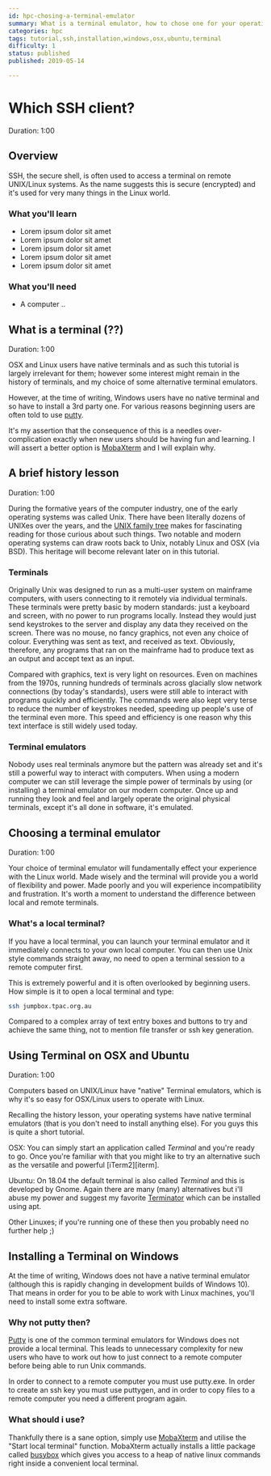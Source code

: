 ```yaml
---
id: hpc-chosing-a-terminal-emulator
summary: What is a terminal emulator, how to chose one for your operating system.  Why putty is a poor choice for a beginning Linux user.
categories: hpc
tags: tutorial,ssh,installation,windows,osx,ubuntu,terminal
difficulty: 1
status: published
published: 2019-05-14

---
```


# Which SSH client?
Duration: 1:00

## Overview

SSH, the secure shell, is often used to access a terminal on remote UNIX/Linux systems.  As the name suggests this is secure (encrypted) and it's used for very many things in the Linux world.

### What you'll learn
* Lorem ipsum dolor sit amet
* Lorem ipsum dolor sit amet
* Lorem ipsum dolor sit amet
* Lorem ipsum dolor sit amet
* Lorem ipsum dolor sit amet

### What you'll need

* A computer ..

## What is a terminal (??)
Duration: 1:00

OSX and Linux users have native terminals and as such this tutorial is largely irrelevant for them; however some interest might remain in the history of terminals, and my choice of some alternative terminal emulators.

However, at the time of writing, Windows users have no native terminal and so have to install a 3rd party one.  For various reasons beginning users are often told to use [putty][putty].

It's my assertion that the consequence of this is a needles over-complication exactly when new users should be having fun and learning.  I will assert a better option is [MobaXterm][mobaxterm] and I will explain why.

## A brief history lesson
Duration: 1:00

During the formative years of the computer industry, one of the early operating systems was called Unix. There have been literally dozens of UNIXes over the years, and the [UNIX family tree][unix-tree] makes for fascinating reading for those curious about such things.  Two notable and modern operating systems can draw roots back to Unix, notably Linux and OSX (via BSD).  This heritage will become relevant later on in this tutorial.

### Terminals

Originally Unix was designed to run as a multi-user system on mainframe computers, with users connecting to it remotely via individual terminals. These terminals were pretty basic by modern standards: just a keyboard and screen, with no power to run programs locally. Instead they would just send keystrokes to the server and display any data they received on the screen. There was no mouse, no fancy graphics, not even any choice of colour. Everything was sent as text, and received as text. Obviously, therefore, any programs that ran on the mainframe had to produce text as an output and accept text as an input.

Compared with graphics, text is very light on resources. Even on machines from the 1970s, running hundreds of terminals across glacially slow network connections (by today's standards), users were still able to interact with programs quickly and efficiently. The commands were also kept very terse to reduce the number of keystrokes needed, speeding up people's use of the terminal even more. This speed and efficiency is one reason why this text interface is still widely used today.

### Terminal emulators

Nobody uses real terminals anymore but the pattern was already set and it's still a powerful way to interact with computers.  When using a modern computer we can still leverage the simple power of terminals by using (or installing) a terminal emulator on our modern computer.  Once up and running they look and feel and largely operate the original physical terminals, except it's all done in software, it's emulated.

## Choosing a terminal emulator
Duration: 1:00

Your choice of terminal emulator will fundamentally effect your experience with the Linux world.  Made wisely and the terminal will provide you a world of flexibility and power.  Made poorly and you will experience incompatibility and frustration.  It's worth a moment to understand the difference between local and remote terminals.

### What's a local terminal?
If you have a local terminal, you can launch your terminal emulator and it immediately connects to your own local computer. You can then use Unix style commands straight away, no need to open a terminal session to a remote computer first.

This is extremely powerful and it is often overlooked by beginning users.  How simple is it to open a local terminal and type:

```bash
ssh jumpbox.tpac.org.au
```
Compared to a complex array of text entry boxes and buttons to try and achieve the same thing, not to mention file transfer or ssh key generation.

## Using Terminal on OSX and Ubuntu
Duration: 1:00

Computers based on UNIX/Linux have "native" Terminal emulators, which is why it's so easy for OSX/Linux users to operate with Linux.  

Recalling the history lesson, your operating systems have native terminal emulators (that is you don't need to install anything else).  For you guys this is quite a short tutorial.

OSX: You can simply start an application called *Terminal* and you're ready to go.  Once you're familiar with that you might like to try an alternative such as the versatile and powerful [iTerm2][iterm].

Ubuntu:  On 18.04 the default terminal is also called *Terminal* and this is developed by Gnome.  Again there are many (many) alternatives but i'll abuse my power and suggest my favorite [Terminator][terminator] which can be installed using apt.

Other Linuxes; if you're running one of these then you probably need no further help ;)

## Installing a Terminal on Windows

At the time of writing, Windows does not have a native terminal emulator (although this is rapidly changing in development builds of Windows 10).  That means in order for you to be able to work with Linux machines, you'll need to install some extra software.

### Why not putty then?

[Putty][putty] is one of the common terminal emulators for Windows does not provide a local terminal.  This leads to unnecessary complexity for new users who have to work out how to just connect to a remote computer before being able to run Unix commands.

In order to connect to a remote computer you must use putty.exe.  In order to create an ssh key you must use puttygen, and in order to copy files to a remote computer you need a different program again.

### What should i use?
Thankfully there is a sane option, simply use [MobaXterm][mobaxterm] and utilise the "Start local terminal" function.  MobaXterm actually installs a little package called [busybox][busybox] which gives you access to a heap of native linux commands right inside a convenient local terminal.

<!-- LINKS -->
[busybox]: https://busybox.net/about.html
[iterm2]: https://www.iterm2.com/downloads.html
[terminator]: https://gnometerminator.blogspot.com/
[ubuntuonwin]: https://www.microsoft.com/en-us/store/p/ubuntu/9nblggh4msv6
[ubuntuonwintut]: https://tutorials.ubuntu.com/tutorial/tutorial-ubuntu-on-windows
[putty]: http://www.putty.org/
[mobaxterm]: https://mobaxterm.mobatek.net/download.html
[unix-tree]: https://commons.wikimedia.org/wiki/File:Unix_history-simple.png
